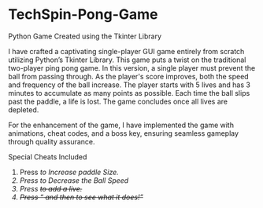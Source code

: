 # TechSpin-Pong-Game
Python Game Created using the Tkinter Library

I have crafted a captivating single-player GUI game entirely from scratch utilizing Python’s Tkinter Library. This game puts a twist on the traditional two-player ping pong game. In this version, a single player must prevent the ball from passing through. As the player's score improves, both the speed and frequency of the ball increase. The player starts with 5 lives and has 3 minutes to accumulate as many points as possible. Each time the ball slips past the paddle, a life is lost. The game concludes once all lives are depleted.

For the enhancement of the game, I have implemented the game with animations, cheat codes, and a boss key, ensuring seamless gameplay through quality assurance. 

Special Cheats Included
1. Press <i> to Increase paddle Size.
2. Press <d> to Decrease the Ball Speed
3. Press <s> to add a live.
4. Press <q> and then <c> to see what it does!
